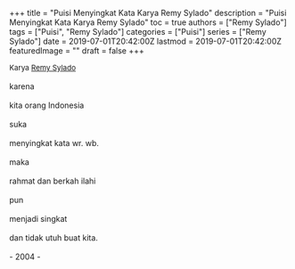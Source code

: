 +++
title = "Puisi Menyingkat Kata Karya Remy Sylado"
description = "Puisi Menyingkat Kata Karya Remy Sylado"
toc = true
authors = ["Remy Sylado"]
tags = ["Puisi", "Remy Sylado"]
categories = ["Puisi"]
series = ["Remy Sylado"]
date = 2019-07-01T20:42:00Z
lastmod = 2019-07-01T20:42:00Z
featuredImage = ""
draft = false
+++

<div style="text-align: justify;">
<div style="font-size: small;">Karya <a href="/authors/remy-sylado/" target="_blank">Remy Sylado</a></div><br />
karena<br /><br />kita orang Indonesia<br /><br />suka<br /><br />menyingkat kata wr. wb.<br /><br />maka<br /><br />rahmat dan berkah ilahi<br /><br />pun<br /><br />menjadi singkat<br /><br />dan tidak utuh buat kita.<br /><br />- 2004 -</div>
